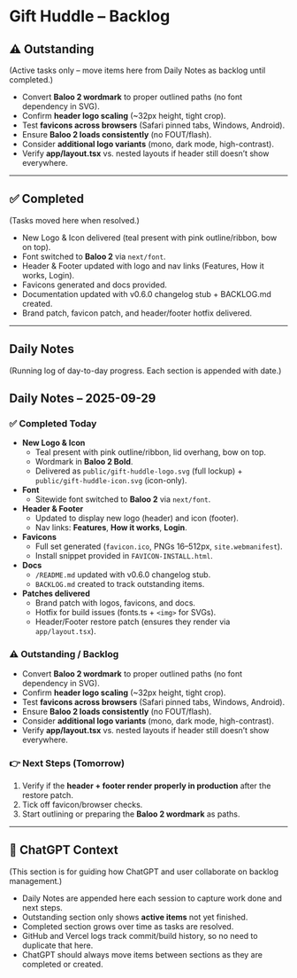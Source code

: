 # Gift Huddle – Backlog

## ⚠️ Outstanding
(Active tasks only – move items here from Daily Notes as backlog until completed.)

* Convert **Baloo 2 wordmark** to proper outlined paths (no font dependency in SVG).
* Confirm **header logo scaling** (~32px height, tight crop).
* Test **favicons across browsers** (Safari pinned tabs, Windows, Android).
* Ensure **Baloo 2 loads consistently** (no FOUT/flash).
* Consider **additional logo variants** (mono, dark mode, high-contrast).
* Verify **app/layout.tsx** vs. nested layouts if header still doesn’t show everywhere.

---

## ✅ Completed
(Tasks moved here when resolved.)

* New Logo & Icon delivered (teal present with pink outline/ribbon, bow on top).
* Font switched to **Baloo 2** via `next/font`.
* Header & Footer updated with logo and nav links (Features, How it works, Login).
* Favicons generated and docs provided.
* Documentation updated with v0.6.0 changelog stub + BACKLOG.md created.
* Brand patch, favicon patch, and header/footer hotfix delivered.

---

## Daily Notes
(Running log of day-to-day progress. Each section is appended with date.)

## Daily Notes – 2025-09-29

### ✅ Completed Today
* **New Logo & Icon**
  * Teal present with pink outline/ribbon, lid overhang, bow on top.
  * Wordmark in **Baloo 2 Bold**.
  * Delivered as `public/gift-huddle-logo.svg` (full lockup) + `public/gift-huddle-icon.svg` (icon-only).
* **Font**
  * Sitewide font switched to **Baloo 2** via `next/font`.
* **Header & Footer**
  * Updated to display new logo (header) and icon (footer).
  * Nav links: **Features**, **How it works**, **Login**.
* **Favicons**
  * Full set generated (`favicon.ico`, PNGs 16–512px, `site.webmanifest`).
  * Install snippet provided in `FAVICON-INSTALL.html`.
* **Docs**
  * `/README.md` updated with v0.6.0 changelog stub.
  * `BACKLOG.md` created to track outstanding items.
* **Patches delivered**
  * Brand patch with logos, favicons, and docs.
  * Hotfix for build issues (fonts.ts + `<img>` for SVGs).
  * Header/Footer restore patch (ensures they render via `app/layout.tsx`).

### ⚠️ Outstanding / Backlog
* Convert **Baloo 2 wordmark** to proper outlined paths (no font dependency in SVG).
* Confirm **header logo scaling** (~32px height, tight crop).
* Test **favicons across browsers** (Safari pinned tabs, Windows, Android).
* Ensure **Baloo 2 loads consistently** (no FOUT/flash).
* Consider **additional logo variants** (mono, dark mode, high-contrast).
* Verify **app/layout.tsx** vs. nested layouts if header still doesn’t show everywhere.

### 👉 Next Steps (Tomorrow)
1. Verify if the **header + footer render properly in production** after the restore patch.
2. Tick off favicon/browser checks.
3. Start outlining or preparing the **Baloo 2 wordmark** as paths.


---

## 🤖 ChatGPT Context
(This section is for guiding how ChatGPT and user collaborate on backlog management.)

- Daily Notes are appended here each session to capture work done and next steps.
- Outstanding section only shows **active items** not yet finished.
- Completed section grows over time as tasks are resolved.
- GitHub and Vercel logs track commit/build history, so no need to duplicate that here.
- ChatGPT should always move items between sections as they are completed or created.
